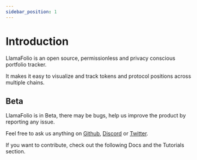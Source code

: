 ```yaml
---
sidebar_position: 1
---
```


# Introduction

LlamaFolio is an open source, permissionless and privacy conscious portfolio tracker.

It makes it easy to visualize and track tokens and protocol positions across multiple chains.

## Beta

LlamaFolio is in Beta, there may be bugs, help us improve the product by reporting any issue.

Feel free to ask us anything on [Github](https://github.com/llamafolio), [Discord](https://discord.llamafolio.com/) or [Twitter](https://twitter.com/LlamaFolio).

If you want to contribute, check out the following Docs and the Tutorials section.

